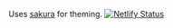 Uses [sakura](https://github.com/oxalorg/sakura) for theming.
[![Netlify Status](https://api.netlify.com/api/v1/badges/e5bf4db2-62f0-44d7-b277-824f6ce65cec/deploy-status)](https://app.netlify.com/sites/timothybrits/deploys)
